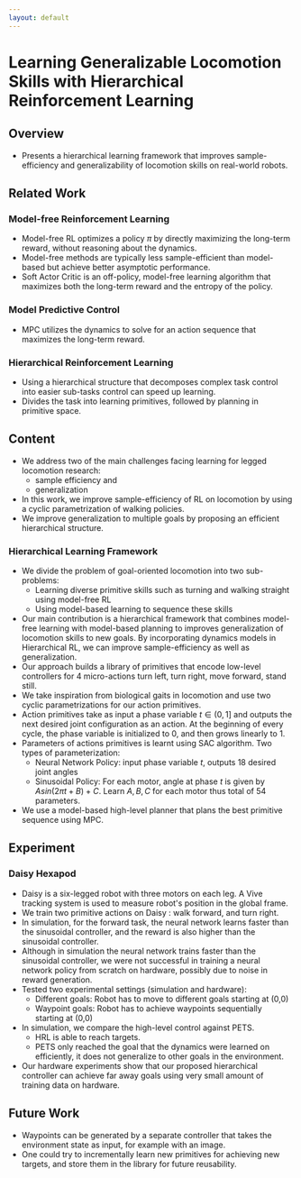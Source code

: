 ```yaml
---
layout: default
---
```

# Learning Generalizable Locomotion Skills with Hierarchical Reinforcement Learning

## Overview
* Presents a hierarchical learning framework that improves sample-efficiency and generalizability of locomotion skills on real-world robots.

## Related Work

### Model-free Reinforcement Learning
* Model-free RL optimizes a policy $\pi$ by directly maximizing the long-term reward, without reasoning about the dynamics.
* Model-free methods are typically less sample-efficient than model-based but achieve better asymptotic performance. 
* Soft Actor Critic is an off-policy, model-free learning algorithm that maximizes both the long-term reward and the entropy of the policy.

### Model Predictive Control
* MPC utilizes the dynamics to solve for an action sequence that maximizes the long-term reward.

### Hierarchical Reinforcement Learning
* Using a hierarchical structure that decomposes complex task control into easier sub-tasks control can speed up learning.
* Divides the task into learning primitives, followed by planning in primitive space.

## Content
* We address two of the main challenges facing learning for legged locomotion research: 
	- sample efficiency and 
	- generalization
* In this work, we improve sample-efficiency of RL on locomotion by using a cyclic parametrization of walking policies.
* We improve generalization to multiple goals by proposing an efficient hierarchical structure.

### Hierarchical Learning Framework
* We divide the problem of goal-oriented locomotion into two sub-problems:
	- Learning diverse primitive skills such as turning and walking straight using model-free RL
	- Using model-based learning to sequence these skills
* Our main contribution is a hierarchical framework that combines model-free learning with model-based planning to improves generalization of locomotion skills to new goals. By incorporating dynamics models in Hierarchical RL, we can improve sample-efficiency as well as generalization.
* Our approach builds a library of primitives that encode low-level controllers for 4 micro-actions turn left, turn right, move forward, stand still.
* We take inspiration from biological gaits in locomotion and use two cyclic parametrizations for our action primitives.
* Action primitives take as input a phase variable $t \in (0,1]$ and outputs the next desired joint configuration as an action. At the beginning of every cycle, the phase variable is initialized to 0, and then grows linearly to 1.
* Parameters of actions primitives is learnt using SAC algorithm. Two types of parameterization:
	- Neural Network Policy: input phase variable $t$, outputs 18 desired joint angles
	- Sinusoidal Policy: For each motor, angle at phase $t$ is given by $A sin(2\pi t + B) + C$. Learn $A,B,C$ for each motor thus total of 54 parameters.
* We use a model-based high-level planner that plans the best primitive sequence using MPC.

## Experiment

### Daisy Hexapod
* Daisy is a six-legged robot with three motors on each leg. A Vive tracking system is used to measure robot's position in the global frame.
* We train two primitive actions on Daisy : walk forward, and turn right.
* In simulation, for the forward task, the neural network learns faster than the sinusoidal controller, and the reward is also higher than the sinusoidal controller. 
* Although in simulation the neural network trains faster than the sinusoidal controller, we were not successful in training a neural network policy from scratch on hardware, possibly due to noise in reward generation.
* Tested two experimental settings (simulation and hardware):
	- Different goals: Robot has to move to different goals starting at (0,0)
	- Waypoint goals: Robot has to achieve waypoints sequentially starting at (0,0)
* In simulation, we compare the high-level control against PETS. 
	- HRL is able to reach targets. 
	- PETS only reached the goal that the dynamics were learned on efficiently, it does not generalize to other goals in the environment.
* Our hardware experiments show that our proposed hierarchical controller can achieve far away goals using very small amount of training data on hardware.

## Future Work
* Waypoints can be generated by a separate controller that takes the environment state as input, for example with an image.
* One could try to incrementally learn new primitives for achieving new targets, and store them in the library for future reusability.




